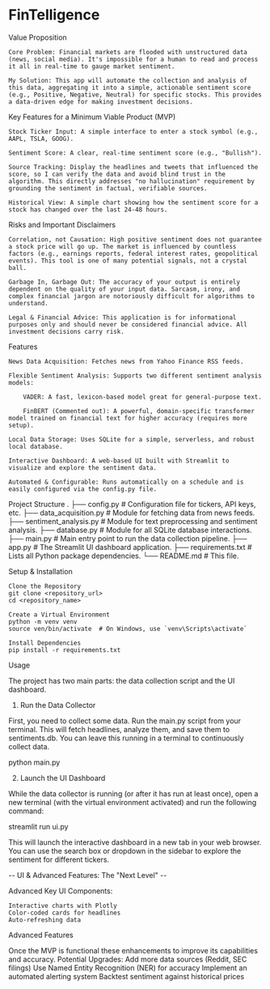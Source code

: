 # FinTelligence

Value Proposition

    Core Problem: Financial markets are flooded with unstructured data (news, social media). It's impossible for a human to read and process it all in real-time to gauge market sentiment.

    My Solution: This app will automate the collection and analysis of this data, aggregating it into a simple, actionable sentiment score (e.g., Positive, Negative, Neutral) for specific stocks. This provides a data-driven edge for making investment decisions.

Key Features for a Minimum Viable Product (MVP)

    Stock Ticker Input: A simple interface to enter a stock symbol (e.g., AAPL, TSLA, GOOG).

    Sentiment Score: A clear, real-time sentiment score (e.g., "Bullish").

    Source Tracking: Display the headlines and tweets that influenced the score, so I can verify the data and avoid blind trust in the algorithm. This directly addresses "no hallucination" requirement by grounding the sentiment in factual, verifiable sources.

    Historical View: A simple chart showing how the sentiment score for a stock has changed over the last 24-48 hours.

Risks and Important Disclaimers

    Correlation, not Causation: High positive sentiment does not guarantee a stock price will go up. The market is influenced by countless factors (e.g., earnings reports, federal interest rates, geopolitical events). This tool is one of many potential signals, not a crystal ball.

    Garbage In, Garbage Out: The accuracy of your output is entirely dependent on the quality of your input data. Sarcasm, irony, and complex financial jargon are notoriously difficult for algorithms to understand.

    Legal & Financial Advice: This application is for informational purposes only and should never be considered financial advice. All investment decisions carry risk.


Features

    News Data Acquisition: Fetches news from Yahoo Finance RSS feeds.

    Flexible Sentiment Analysis: Supports two different sentiment analysis models:

        VADER: A fast, lexicon-based model great for general-purpose text.

        FinBERT (Commented out): A powerful, domain-specific transformer model trained on financial text for higher accuracy (requires more setup).

    Local Data Storage: Uses SQLite for a simple, serverless, and robust local database.

    Interactive Dashboard: A web-based UI built with Streamlit to visualize and explore the sentiment data.

    Automated & Configurable: Runs automatically on a schedule and is easily configured via the config.py file.

Project Structure
.
├── config.py               # Configuration file for tickers, API keys, etc.
├── data_acquisition.py     # Module for fetching data from news feeds.
├── sentiment_analysis.py   # Module for text preprocessing and sentiment analysis.
├── database.py             # Module for all SQLite database interactions.
├── main.py                 # Main entry point to run the data collection pipeline.
├── app.py                  # The Streamlit UI dashboard application.
├── requirements.txt        # Lists all Python package dependencies.
└── README.md               # This file.

Setup & Installation

    Clone the Repository
    git clone <repository_url>
    cd <repository_name>

    Create a Virtual Environment
    python -m venv venv
    source ven/bin/activate  # On Windows, use `venv\Scripts\activate`

    Install Dependencies
    pip install -r requirements.txt

Usage

The project has two main parts: the data collection script and the UI dashboard.
1. Run the Data Collector

First, you need to collect some data. Run the main.py script from your terminal. This will fetch headlines, analyze them, and save them to sentiments.db. You can leave this running in a terminal to continuously collect data.

python main.py

2. Launch the UI Dashboard

While the data collector is running (or after it has run at least once), open a new terminal (with the virtual environment activated) and run the following command:

streamlit run ui.py

This will launch the interactive dashboard in a new tab in your web browser. You can use the search box or dropdown in the sidebar to explore the sentiment for different tickers.




-- UI & Advanced Features: The "Next Level" -- 

Advanced Key UI Components:

    Interactive charts with Plotly
    Color-coded cards for headlines
    Auto-refreshing data


Advanced Features

Once the MVP is functional these enhancements to improve its capabilities and accuracy.
Potential Upgrades:
    Add more data sources (Reddit, SEC filings)
    Use Named Entity Recognition (NER) for accuracy
    Implement an automated alerting system
    Backtest sentiment against historical prices


